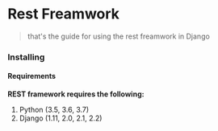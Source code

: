 # Rest Freamwork
> that's the guide for using the rest freamwork in Django

### Installing
#### Requirements
**REST framework requires the following:**
  1. Python (3.5, 3.6, 3.7)
  1. Django (1.11, 2.0, 2.1, 2.2)
